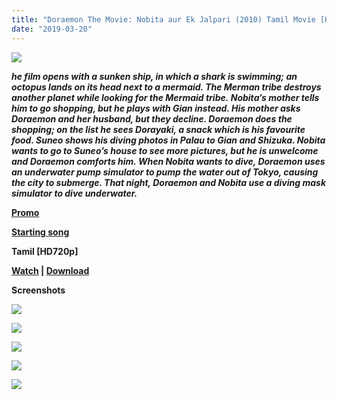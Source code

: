 ```yaml
---
title: "Doraemon The Movie: Nobita aur Ek Jalpari (2010) Tamil Movie [HD 720p]"
date: "2019-03-20"
---
```


[![](https://3.bp.blogspot.com/-TvTWI_zqHRE/XJJaa5kB6HI/AAAAAAAAAGI/x4QQnS0n5gMxN_B5EE-101tarGGJVG8cwCLcBGAs/s1600/220px-Doraemon_Nobita_Great_Battle_of_the_Mermaid_King.jpg)](https://3.bp.blogspot.com/-TvTWI_zqHRE/XJJaa5kB6HI/AAAAAAAAAGI/x4QQnS0n5gMxN_B5EE-101tarGGJVG8cwCLcBGAs/s1600/220px-Doraemon_Nobita_Great_Battle_of_the_Mermaid_King.jpg)

**_he film opens with a sunken ship, in which a shark is swimming; an octopus lands on its head next to a mermaid. The Merman tribe destroys another planet while looking for the Mermaid tribe._ _Nobita’s mother tells him to go shopping, but he plays with Gian instead. His mother asks Doraemon and her husband, but they decline. Doraemon does the shopping; on the list he sees Dorayaki, a snack which is his favourite food. Suneo shows his diving photos in Palau to Gian and Shizuka. Nobita wants to go to Suneo’s house to see more pictures, but he is unwelcome and Doraemon comforts him. When Nobita wants to dive, Doraemon uses an underwater pump simulator to pump the water out of Tokyo, causing the city to submerge. That night, Doraemon and Nobita use a diving mask simulator to dive underwater._**

**[Promo](http://destyy.com/qHABjs)**

  

**[Starting song](http://destyy.com/qHXlUV)**

  

**Tamil \[HD720p\]**

**[Watch](http://festyy.com/qJyUF9) | [Download](http://festyy.com/qJyNZs)**

**Screenshots**

[![](https://1.bp.blogspot.com/-71bDE9XPUQE/WTVndJq-R3I/AAAAAAAAAws/H8A36hYWyuYIzQlhKxbHx27ydSyUwjkxgCLcB/s640/18947235_719853558209281_792832321_o.png)](https://1.bp.blogspot.com/-71bDE9XPUQE/WTVndJq-R3I/AAAAAAAAAws/H8A36hYWyuYIzQlhKxbHx27ydSyUwjkxgCLcB/s1600/18947235_719853558209281_792832321_o.png)

[![](https://1.bp.blogspot.com/-2P7GIodGW1c/WTVnyCMpHaI/AAAAAAAAAww/4snE-bCjl38ar29386rwQZ0PxaW27GglQCLcB/s640/18927305_719853698209267_301496692_o.png)](https://1.bp.blogspot.com/-2P7GIodGW1c/WTVnyCMpHaI/AAAAAAAAAww/4snE-bCjl38ar29386rwQZ0PxaW27GglQCLcB/s1600/18927305_719853698209267_301496692_o.png)

[![](https://4.bp.blogspot.com/-E1_vCXmtOKQ/WTVoTUyEXSI/AAAAAAAAAw4/gzkJBRqDrnIc9DKtBmMlQPpSS_KCOkXCACLcB/s640/19022633_719854921542478_161306134_o.png)](https://4.bp.blogspot.com/-E1_vCXmtOKQ/WTVoTUyEXSI/AAAAAAAAAw4/gzkJBRqDrnIc9DKtBmMlQPpSS_KCOkXCACLcB/s1600/19022633_719854921542478_161306134_o.png)

[![](https://4.bp.blogspot.com/-cDooNUXh4Hc/WTVoo0rfxrI/AAAAAAAAAw8/5Er0ARNYisQP4MYUFJEfWADdN5fUlYy_ACLcB/s640/18986329_719854568209180_1673026926_o.png)](https://4.bp.blogspot.com/-cDooNUXh4Hc/WTVoo0rfxrI/AAAAAAAAAw8/5Er0ARNYisQP4MYUFJEfWADdN5fUlYy_ACLcB/s1600/18986329_719854568209180_1673026926_o.png)

[![](https://4.bp.blogspot.com/-6D90KtYn1x8/WTVo_I1TvUI/AAAAAAAAAxE/0LAaH4weI3UC5dYdQ4-vCGfz0AaHAoIzQCLcB/s640/18947038_719855798209057_1497616952_o.png)](https://4.bp.blogspot.com/-6D90KtYn1x8/WTVo_I1TvUI/AAAAAAAAAxE/0LAaH4weI3UC5dYdQ4-vCGfz0AaHAoIzQCLcB/s1600/18947038_719855798209057_1497616952_o.png)

